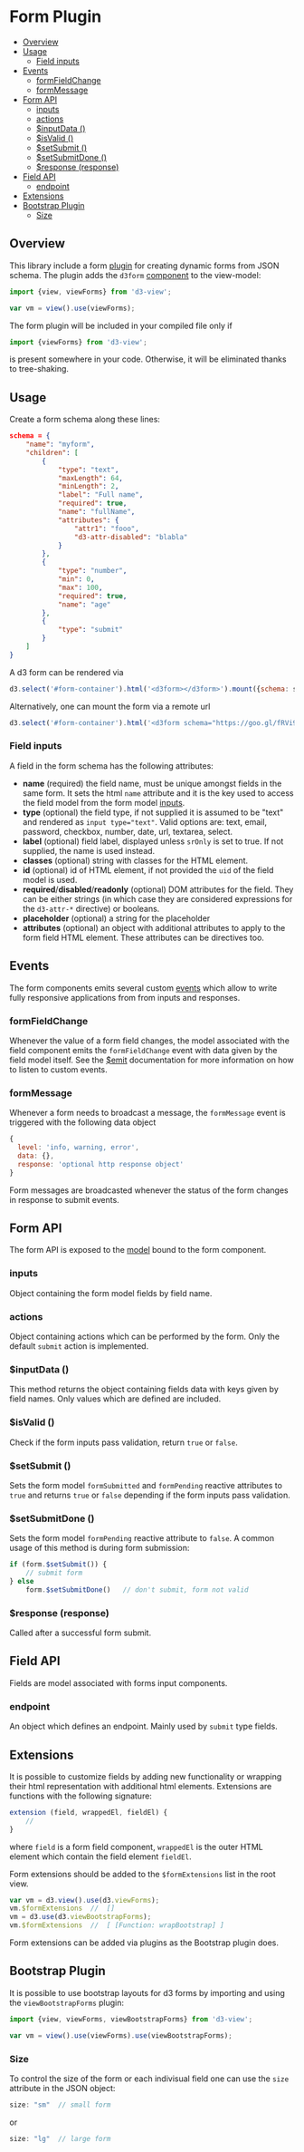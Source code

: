 # Form Plugin

<!-- START doctoc generated TOC please keep comment here to allow auto update -->
<!-- DON'T EDIT THIS SECTION, INSTEAD RE-RUN doctoc TO UPDATE -->


- [Overview](#overview)
- [Usage](#usage)
  - [Field inputs](#field-inputs)
- [Events](#events)
  - [formFieldChange](#formfieldchange)
  - [formMessage](#formmessage)
- [Form API](#form-api)
  - [inputs](#inputs)
  - [actions](#actions)
  - [$inputData ()](#inputdata-)
  - [$isValid ()](#isvalid-)
  - [$setSubmit ()](#setsubmit-)
  - [$setSubmitDone ()](#setsubmitdone-)
  - [$response (response)](#response-response)
- [Field API](#field-api)
  - [endpoint](#endpoint)
- [Extensions](#extensions)
- [Bootstrap Plugin](#bootstrap-plugin)
  - [Size](#size)

<!-- END doctoc generated TOC please keep comment here to allow auto update -->

## Overview

This library include a form [plugin][] for creating dynamic forms from JSON schema.
The plugin adds the ``d3form`` [component][] to the view-model:
```javascript
import {view, viewForms} from 'd3-view';

var vm = view().use(viewForms);
```

The form plugin will be included in your compiled file only if
```javascript
import {viewForms} from 'd3-view';
```
is present somewhere in your code. Otherwise, it will be eliminated thanks to
tree-shaking.

## Usage

Create a form schema along these lines:
```json
schema = {
    "name": "myform",
    "children": [
        {
            "type": "text",
            "maxLength": 64,
            "minLength": 2,
            "label": "Full name",
            "required": true,
            "name": "fullName",
            "attributes": {
                "attr1": "fooo",
                "d3-attr-disabled": "blabla"
            }
        },
        {
            "type": "number",
            "min": 0,
            "max": 100,
            "required": true,
            "name": "age"
        },
        {
            "type": "submit"
        }
    ]
}
```
A d3 form can be rendered via
```javascript
d3.select('#form-container').html('<d3form></d3form>').mount({schema: schema});
```
Alternatively, one can mount the form via a remote url
```javascript
d3.select('#form-container').html('<d3form schema="https://goo.gl/fRVi9w"><d3form>');
```
### Field inputs

A field in the form schema has the following attributes:

* **name** (required) the field name, must be unique amongst fields in the same form. It sets the html ``name`` attribute and it is the key used to access the field model from the form model [inputs](#inputs).
* **type** (optional) the field type, if not supplied it is assumed to be "text" and rendered as ``input type="text"``. Valid options are: text, email, password, checkbox, number, date, url, textarea, select.
* **label** (optional) field label, displayed unless `srOnly` is set to true. If not supplied, the name is used instead.
* **classes** (optional) string with classes for the HTML element.
* **id** (optional) id of HTML element, if not provided the ``uid`` of the field model is used.
* **required**/**disabled**/**readonly** (optional) DOM attributes for the field. They can be either strings (in which case they are considered expressions for the ``d3-attr-*`` directive) or booleans.
* **placeholder** (optional) a string for the placeholder
* **attributes** (optional) an object with additional attributes to apply to the form field HTML element. These attributes can be directives too.

## Events

The form components emits several custom [events](./model.md#modelemit-eventname-data) which
allow to write fully responsive applications from from inputs and responses.

### formFieldChange

Whenever the value of a form field changes, the model associated with the field component
emits the ``formFieldChange`` event with data given by the field model itself.
See the [$emit](./model.md#modelemit-eventname-data) documentation for more information
on how to listen to custom events.

### formMessage

Whenever a form needs to broadcast a message, the ``formMessage`` event is triggered
with the following data object
```javascript
{
  level: 'info, warning, error',
  data: {},
  response: 'optional http response object'
}
```
Form messages are broadcasted whenever the status of the form changes in response to submit events.

## Form API

The form API is exposed to the [model](./model.md) bound to the form component.

### inputs

Object containing the form model fields by field name.

### actions

Object containing actions which can be performed by the form.
Only the default ``submit`` action is implemented.

### $inputData ()

This method returns the object containing fields data with keys given by field names.
Only values which are defined are included.

### $isValid ()

Check if the form inputs pass validation, return ``true`` or ``false``.

### $setSubmit ()

Sets the form model ``formSubmitted`` and ``formPending`` reactive attributes to ``true`` and
returns ``true`` or ``false`` depending if the form inputs pass validation.

### $setSubmitDone ()

Sets the form model ``formPending`` reactive attribute to ``false``.
A common usage of this method is during form submission:
```javascript
if (form.$setSubmit()) {
    // submit form
} else
    form.$setSubmitDone()   // don't submit, form not valid
```

### $response (response)

Called after a successful form submit.


## Field API

Fields are model associated with forms input components.

### endpoint

An object which defines an endpoint. Mainly used by ``submit`` type fields.

## Extensions

It is possible to customize fields by adding new functionality or
wrapping their html representation with additional html elements.
Extensions are functions with the following signature:
```javascript
extension (field, wrappedEl, fieldEl) {
    //
}
```
where ``field`` is a form field component, ``wrappedEl`` is the outer HTML element
which contain the field element ``fieldEl``.

Form extensions should be added to the ``$formExtensions`` list in the root view.
```javascript
var vm = d3.view().use(d3.viewForms);
vm.$formExtensions  //  []
vm = d3.use(d3.viewBootstrapForms);
vm.$formExtensions  //  [ [Function: wrapBootstrap] ]
```

Form extensions can be added via plugins as the Bootstrap plugin does.

## Bootstrap Plugin

It is possible to use bootstrap layouts for d3 forms by importing and using the ``viewBootstrapForms`` plugin:
```javascript
import {view, viewForms, viewBootstrapForms} from 'd3-view';

var vm = view().use(viewForms).use(viewBootstrapForms);
```

### Size

To control the size of the form or each indivisual field one can use the ``size``
attribute in the JSON object:
```javascript
size: "sm"  // small form
```
or
```javascript
size: "lg"  // large form
```

[component]: ./component.md
[plugin]: ./plugins.md
